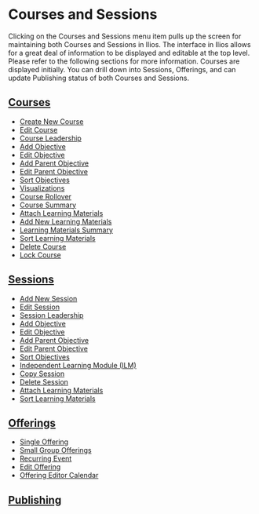 # Courses and Sessions

Clicking on the Courses and Sessions menu item pulls up the screen for maintaining both Courses and Sessions in Ilios. The interface in Ilios allows for a great deal of information to be displayed and editable at the top level. Please refer to the following sections for more information. Courses are displayed initially. You can drill down into Sessions, Offerings, and can update Publishing status of both Courses and Sessions.

## [Courses](https://iliosproject.gitbook.io/ilios-user-guide/courses-and-sessions/courses)

* [Create New Course](https://iliosproject.gitbook.io/ilios-user-guide/courses-and-sessions/courses/create-new-course)
* [Edit Course](https://iliosproject.gitbook.io/ilios-user-guide/courses-and-sessions/courses/edit-course)
* [Course Leadership](https://iliosproject.gitbook.io/ilios-user-guide/courses-and-sessions/courses/course-leadership)
* [Add Objective](https://iliosproject.gitbook.io/ilios-user-guide/courses-and-sessions/sessions/add-session-objective)
* [Edit Objective](https://iliosproject.gitbook.io/ilios-user-guide/courses-and-sessions/sessions/edit-session-objective)
* [Add Parent Objective](https://iliosproject.gitbook.io/ilios-user-guide/courses-and-sessions/courses/add-parent-objective)
* [Edit Parent Objective](https://iliosproject.gitbook.io/ilios-user-guide/courses-and-sessions/courses/edit-parent-objective)
* [Sort Objectives](https://iliosproject.gitbook.io/ilios-user-guide/courses-and-sessions/sessions/sort-objectives)
* [Visualizations](https://iliosproject.gitbook.io/ilios-user-guide/courses-and-sessions/courses/visualizations)
* [Course Rollover](https://iliosproject.gitbook.io/ilios-user-guide/courses-and-sessions/courses/course-rollover)
* [Course Summary](https://iliosproject.gitbook.io/ilios-user-guide/courses-and-sessions/courses/course-summary)
* [Attach Learning Materials](https://iliosproject.gitbook.io/ilios-user-guide/courses-and-sessions/courses/attach-learning-materials)
* [Add New Learning Materials](https://iliosproject.gitbook.io/ilios-user-guide/courses-and-sessions/courses/upload-new-learning-material)
* [Learning Materials Summary](https://iliosproject.gitbook.io/ilios-user-guide/courses-and-sessions/courses/learning-materials-summary)
* [Sort Learning Materials](https://iliosproject.gitbook.io/ilios-user-guide/courses-and-sessions/courses/sort-learning-materials)
* [Delete Course](https://iliosproject.gitbook.io/ilios-user-guide/courses-and-sessions/courses/delete-course)
* [Lock Course](https://iliosproject.gitbook.io/ilios-user-guide/courses-and-sessions/courses/lock-course)

## [Sessions](https://iliosproject.gitbook.io/ilios-user-guide/courses-and-sessions/sessions)

* [Add New Session](https://iliosproject.gitbook.io/ilios-user-guide/courses-and-sessions/sessions/add-new-session)
* [Edit Session](https://iliosproject.gitbook.io/ilios-user-guide/courses-and-sessions/sessions/edit-session)
* [Session Leadership](https://iliosproject.gitbook.io/ilios-user-guide/courses-and-sessions/sessions/session-leadership)
* [Add Objective](https://iliosproject.gitbook.io/ilios-user-guide/courses-and-sessions/sessions/add-session-objective)
* [Edit Objective](https://iliosproject.gitbook.io/ilios-user-guide/courses-and-sessions/sessions/edit-session-objective)
* [Add Parent Objective](https://iliosproject.gitbook.io/ilios-user-guide/courses-and-sessions/sessions/add-parent-objective-s)
* [Edit Parent Objective ](https://iliosproject.gitbook.io/ilios-user-guide/courses-and-sessions/sessions/edit-parent-objective-s)  &#x20;
* [Sort Objectives    ](https://iliosproject.gitbook.io/ilios-user-guide/courses-and-sessions/sessions/sort-objectives)
* [Independent Learning Module (ILM)](https://iliosproject.gitbook.io/ilios-user-guide/courses-and-sessions/sessions/independent-learning-module-ilm)   &#x20;
* [Copy Session](https://iliosproject.gitbook.io/ilios-user-guide/courses-and-sessions/sessions/copy-session)     &#x20;
* [Delete Session](https://iliosproject.gitbook.io/ilios-user-guide/courses-and-sessions/sessions/delete-session)      &#x20;
* [Attach Learning Materials](https://iliosproject.gitbook.io/ilios-user-guide/courses-and-sessions/sessions/attach-learning-materials)
* [Sort Learning Materials](https://iliosproject.gitbook.io/ilios-user-guide/courses-and-sessions/sessions/sort-learning-materials)

## [Offerings](https://iliosproject.gitbook.io/ilios-user-guide/courses-and-sessions/offerings)

* [Single Offering](https://iliosproject.gitbook.io/ilios-user-guide/courses-and-sessions/offerings/create-single-offering)
* [Small Group Offerings](https://iliosproject.gitbook.io/ilios-user-guide/courses-and-sessions/offerings/create-small-group-offerings)
* [Recurring Event](https://iliosproject.gitbook.io/ilios-user-guide/courses-and-sessions/offerings/recurring-event)
* [Edit Offering](https://iliosproject.gitbook.io/ilios-user-guide/courses-and-sessions/offerings/edit-offering)
* [Offering Editor Calendar](https://iliosproject.gitbook.io/ilios-user-guide/courses-and-sessions/offerings/offerings-editor-calendar)

## [Publishing](https://iliosproject.gitbook.io/ilios-user-guide/courses-and-sessions/publishing)
